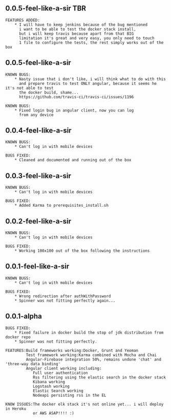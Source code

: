 ## 0.0.5-feel-like-a-sir TBR

    FEATURES ADDED:
        * I will have to keep jenkins because of the bug mentioned
          i want to be able to test the docker stack install,
          but i will keep travis because apart from that BIG
          limitation it's great and very easy, you only need to touch
          1 file to configure the tests, the rest simply works out of the box

## 0.0.5-feel-like-a-sir

    KNOWN BUGS:
        * Nasty issue that i don't like, i will think what to do with this
          and prepare travis to test ONLY angular, because it seems he it's not able to test
          the docker build, shame...
          https://github.com/travis-ci/travis-ci/issues/1196
          
    KNOWN BUGS:          
        * Fixed login bug in angular client, now you can log 
          from any device

## 0.0.4-feel-like-a-sir

    KNOWN BUGS:
        * Can't log in with mobile devices

    BUGS FIXED:
        * Cleaned and documented and running out of the box

## 0.0.3-feel-like-a-sir

    KNOWN BUGS:
        * Can't log in with mobile devices

    BUGS FIXED:
        * Added Karma to prerequisites_install.sh

## 0.0.2-feel-like-a-sir

    KNOWN BUGS:
        * Can't log in with mobile devices

    BUGS FIXED:
        * Working 100x100 out of the box following the instructions

## 0.0.1-feel-like-a-sir

    KNOWN BUGS:
        * Can't log in with mobile devices

    BUGS FIXED:
        * Wrong redirection after authWithPassword
        * Spinner was not fitting perfectly again...

## 0.0.1-alpha

    BUGS FIXED:
        * Fixed failure in docker build the stop of jdk distribution from docker repo
        * Spinner was not fitting perfectly.

    FEATURES:Build frameworks working:Docker, Grunt and Yeoman
             Test framework working:Karma combined with Mocha and Chai
             Angular-Firebase integration 50%, remains undone 'chat' and 'three-way data binding'
             Angular client working including:
                Full user authentication
                Rss filtering using the elastic search in the docker stack
                Kibana working
                Logstash working
                Elastic Search working
                Nodeapi persisting rss in the EL

    KNOW ISSUES:The docker elk stack it's not online yet... i will deploy in Heroku
                or AWS ASAP!!!! :)
